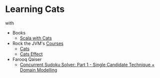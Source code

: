 # Learning Cats

with

- Books
  - [Scala with Cats](https://underscore.io/books/scala-with-cats/)
- Rock the JVM's [Courses](https://rockthejvm.com)
  - [Cats](https://rockthejvm.com/p/cats)
  - [Cats Effect](https://rockthejvm.com/p/cats-effect)
- Farooq Qaiser
  - [Concurrent Sudoku Solver: Part 1 - Single Candidate Technique + Domain Modelling](https://medium.com/@fqaiser94/concurrent-sudoku-solver-part-1-single-candidate-technique-domain-modelling-6c885a1e4ef3)

